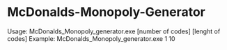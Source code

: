 # McDonalds-Monopoly-Generator

Usage: McDonalds_Monopoly_generator.exe [number of codes] [lenght of codes]
Example: McDonalds_Monopoly_generator.exe 1 10
